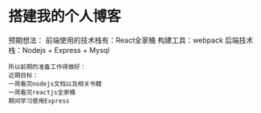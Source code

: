 # 搭建我的个人博客

预期想法：
    前端使用的技术栈有：React全家桶
    构建工具：webpack
    后端技术栈：Nodejs + Express + Mysql
    
    所以前期的准备工作得做好：
    近期目标：
    一周看完nodejs文档以及相关书籍
    一周看完reactjs全家桶
    期间学习使用Express


    
